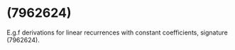 # (7962624)

E.g.f derivations for linear recurrences with constant coefficients, signature (7962624).

